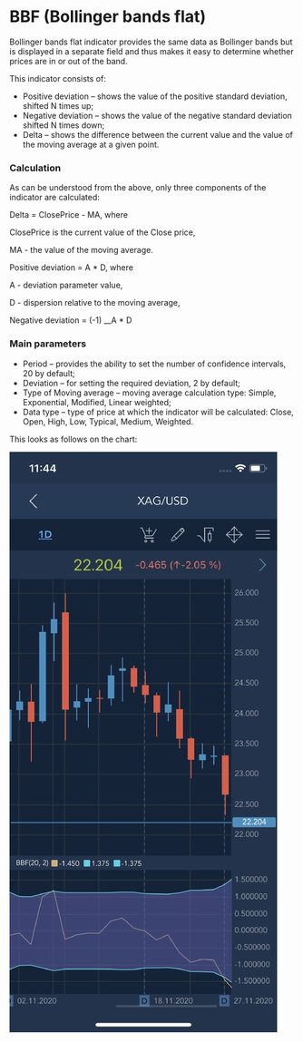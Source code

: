 # BBF \(Bollinger bands flat\)

Bollinger bands flat indicator provides the same data as Bollinger bands but is displayed in a separate field and thus makes it easy to determine whether prices are in or out of the band. 

This indicator consists of:

* Positive deviation – shows the value of the positive standard deviation, shifted N times up;
* Negative deviation – shows the value of the negative standard deviation shifted N times down;
* Delta – shows the difference between the current value and the value of the moving average at a given point. 

### Calculation

As can be understood from the above, only three components of the indicator are calculated:

Delta = ClosePrice - MA, where

ClosePrice is the current value of the Close price,

MA - the value of the moving average.

Positive deviation = A \* D, where

A - deviation parameter value,

D - dispersion relative to the moving average,

Negative deviation = \(-1\) __A \* D

### Main parameters

* Period – provides the ability to set the number of confidence intervals, 20 by default;
* Deviation – for setting the required deviation, 2 by default;
* Type of Moving average – moving average calculation type: Simple, Exponential, Modified, Linear weighted;
* Data type – type of price at which the indicator will be calculated: Close, Open, High, Low, Typical, Medium, Weighted.

This looks as follows on the chart:

![](../../../../../.gitbook/assets/bbf%20%286%29.jpg)

